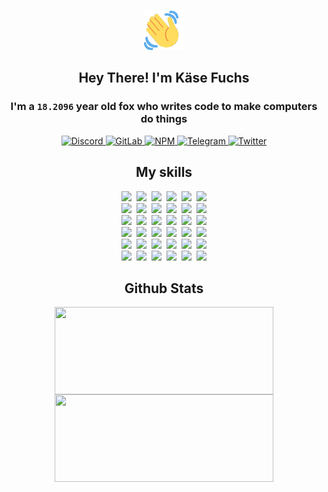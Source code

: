<div><p align=center><img src=./resources/images/wave.gif width=64px height=64px></p><h2 align=center>Hey There! I'm Käse Fuchs</h2><h3 align=center>I'm a <code>18.2096</code> year old fox who writes code to make computers do things</h3><p align=center><a href=https://discord.com/users/507526681125322772><img alt=Discord src="https://img.shields.io/badge/Discord-5865F2?logo=discord&logoColor=white&style=flat-square#4e80c6d7543b2e136372d30671a06875"> </a><a href=https://gitlab.com/kasefuchs><img alt=GitLab src="https://img.shields.io/badge/GitLab-330F63?logo=gitlab&logoColor=white&style=flat-square#4e80c6d7543b2e136372d30671a06875"> </a><a href=https://npmjs.com/~kasefuchs><img alt=NPM src="https://img.shields.io/badge/NPM-CB3837?logo=npm&logoColor=white&style=flat-square#4e80c6d7543b2e136372d30671a06875"> </a><a href=https://t.me/kasefuchs><img alt=Telegram src="https://img.shields.io/badge/Telegram-2CA5E0?logo=telegram&logoColor=white&style=flat-square#4e80c6d7543b2e136372d30671a06875"> </a><a href=https://twitter.com/kasefuchs><img alt=Twitter src="https://img.shields.io/badge/Twitter-1DA1F2?logo=twitter&logoColor=white&style=flat-square#4e80c6d7543b2e136372d30671a06875"></a></p><h2 align=center>My skills</h2><p align=center><a href=https://aws.amazon.com/ ><picture><source srcset="https://skillicons.dev/icons?i=aws&theme=dark#4e80c6d7543b2e136372d30671a06875" media="(prefers-color-scheme: dark)"><source srcset="https://skillicons.dev/icons?i=aws&theme=light#4e80c6d7543b2e136372d30671a06875" media="(prefers-color-scheme: light), (prefers-color-scheme: no-preference)"><img src="https://skillicons.dev/icons?i=aws&theme=light#4e80c6d7543b2e136372d30671a06875"></picture></a>&nbsp;&nbsp;<a href=https://en.wikipedia.org/wiki/Bash_(Unix_shell)><picture><source srcset="https://skillicons.dev/icons?i=bash&theme=dark#4e80c6d7543b2e136372d30671a06875" media="(prefers-color-scheme: dark)"><source srcset="https://skillicons.dev/icons?i=bash&theme=light#4e80c6d7543b2e136372d30671a06875" media="(prefers-color-scheme: light), (prefers-color-scheme: no-preference)"><img src="https://skillicons.dev/icons?i=bash&theme=light#4e80c6d7543b2e136372d30671a06875"></picture></a>&nbsp;&nbsp;<a href=https://discord.com/developers/docs><picture><source srcset="https://skillicons.dev/icons?i=bots&theme=dark#4e80c6d7543b2e136372d30671a06875" media="(prefers-color-scheme: dark)"><source srcset="https://skillicons.dev/icons?i=bots&theme=light#4e80c6d7543b2e136372d30671a06875" media="(prefers-color-scheme: light), (prefers-color-scheme: no-preference)"><img src="https://skillicons.dev/icons?i=bots&theme=light#4e80c6d7543b2e136372d30671a06875"></picture></a>&nbsp;&nbsp;<a href=https://www.cloudflare.com/ ><picture><source srcset="https://skillicons.dev/icons?i=cloudflare&theme=dark#4e80c6d7543b2e136372d30671a06875" media="(prefers-color-scheme: dark)"><source srcset="https://skillicons.dev/icons?i=cloudflare&theme=light#4e80c6d7543b2e136372d30671a06875" media="(prefers-color-scheme: light), (prefers-color-scheme: no-preference)"><img src="https://skillicons.dev/icons?i=cloudflare&theme=light#4e80c6d7543b2e136372d30671a06875"></picture></a>&nbsp;&nbsp;<a href=https://en.wikipedia.org/wiki/CSS><picture><source srcset="https://skillicons.dev/icons?i=css&theme=dark#4e80c6d7543b2e136372d30671a06875" media="(prefers-color-scheme: dark)"><source srcset="https://skillicons.dev/icons?i=css&theme=light#4e80c6d7543b2e136372d30671a06875" media="(prefers-color-scheme: light), (prefers-color-scheme: no-preference)"><img src="https://skillicons.dev/icons?i=css&theme=light#4e80c6d7543b2e136372d30671a06875"></picture></a>&nbsp;&nbsp;<a href=https://www.docker.com/ ><picture><source srcset="https://skillicons.dev/icons?i=docker&theme=dark#4e80c6d7543b2e136372d30671a06875" media="(prefers-color-scheme: dark)"><source srcset="https://skillicons.dev/icons?i=docker&theme=light#4e80c6d7543b2e136372d30671a06875" media="(prefers-color-scheme: light), (prefers-color-scheme: no-preference)"><img src="https://skillicons.dev/icons?i=docker&theme=light#4e80c6d7543b2e136372d30671a06875"></picture></a><br><a href=https://www.electronjs.org/ ><picture><source srcset="https://skillicons.dev/icons?i=electron&theme=dark#4e80c6d7543b2e136372d30671a06875" media="(prefers-color-scheme: dark)"><source srcset="https://skillicons.dev/icons?i=electron&theme=light#4e80c6d7543b2e136372d30671a06875" media="(prefers-color-scheme: light), (prefers-color-scheme: no-preference)"><img src="https://skillicons.dev/icons?i=electron&theme=light#4e80c6d7543b2e136372d30671a06875"></picture></a>&nbsp;&nbsp;<a href=https://expressjs.com/ ><picture><source srcset="https://skillicons.dev/icons?i=express&theme=dark#4e80c6d7543b2e136372d30671a06875" media="(prefers-color-scheme: dark)"><source srcset="https://skillicons.dev/icons?i=express&theme=light#4e80c6d7543b2e136372d30671a06875" media="(prefers-color-scheme: light), (prefers-color-scheme: no-preference)"><img src="https://skillicons.dev/icons?i=express&theme=light#4e80c6d7543b2e136372d30671a06875"></picture></a>&nbsp;&nbsp;<a href=https://www.figma.com/ ><picture><source srcset="https://skillicons.dev/icons?i=figma&theme=dark#4e80c6d7543b2e136372d30671a06875" media="(prefers-color-scheme: dark)"><source srcset="https://skillicons.dev/icons?i=figma&theme=light#4e80c6d7543b2e136372d30671a06875" media="(prefers-color-scheme: light), (prefers-color-scheme: no-preference)"><img src="https://skillicons.dev/icons?i=figma&theme=light#4e80c6d7543b2e136372d30671a06875"></picture></a>&nbsp;&nbsp;<a href=https://firebase.google.com/ ><picture><source srcset="https://skillicons.dev/icons?i=firebase&theme=dark#4e80c6d7543b2e136372d30671a06875" media="(prefers-color-scheme: dark)"><source srcset="https://skillicons.dev/icons?i=firebase&theme=light#4e80c6d7543b2e136372d30671a06875" media="(prefers-color-scheme: light), (prefers-color-scheme: no-preference)"><img src="https://skillicons.dev/icons?i=firebase&theme=light#4e80c6d7543b2e136372d30671a06875"></picture></a>&nbsp;&nbsp;<a href=https://flask.palletsprojects.com/ ><picture><source srcset="https://skillicons.dev/icons?i=flask&theme=dark#4e80c6d7543b2e136372d30671a06875" media="(prefers-color-scheme: dark)"><source srcset="https://skillicons.dev/icons?i=flask&theme=light#4e80c6d7543b2e136372d30671a06875" media="(prefers-color-scheme: light), (prefers-color-scheme: no-preference)"><img src="https://skillicons.dev/icons?i=flask&theme=light#4e80c6d7543b2e136372d30671a06875"></picture></a>&nbsp;&nbsp;<a href=https://cloud.google.com/ ><picture><source srcset="https://skillicons.dev/icons?i=gcp&theme=dark#4e80c6d7543b2e136372d30671a06875" media="(prefers-color-scheme: dark)"><source srcset="https://skillicons.dev/icons?i=gcp&theme=light#4e80c6d7543b2e136372d30671a06875" media="(prefers-color-scheme: light), (prefers-color-scheme: no-preference)"><img src="https://skillicons.dev/icons?i=gcp&theme=light#4e80c6d7543b2e136372d30671a06875"></picture></a><br><a href=https://git-scm.com/ ><picture><source srcset="https://skillicons.dev/icons?i=git&theme=dark#4e80c6d7543b2e136372d30671a06875" media="(prefers-color-scheme: dark)"><source srcset="https://skillicons.dev/icons?i=git&theme=light#4e80c6d7543b2e136372d30671a06875" media="(prefers-color-scheme: light), (prefers-color-scheme: no-preference)"><img src="https://skillicons.dev/icons?i=git&theme=light#4e80c6d7543b2e136372d30671a06875"></picture></a>&nbsp;&nbsp;<a href=https://github.com/ ><picture><source srcset="https://skillicons.dev/icons?i=github&theme=dark#4e80c6d7543b2e136372d30671a06875" media="(prefers-color-scheme: dark)"><source srcset="https://skillicons.dev/icons?i=github&theme=light#4e80c6d7543b2e136372d30671a06875" media="(prefers-color-scheme: light), (prefers-color-scheme: no-preference)"><img src="https://skillicons.dev/icons?i=github&theme=light#4e80c6d7543b2e136372d30671a06875"></picture></a>&nbsp;&nbsp;<a href=https://gitlab.com/ ><picture><source srcset="https://skillicons.dev/icons?i=gitlab&theme=dark#4e80c6d7543b2e136372d30671a06875" media="(prefers-color-scheme: dark)"><source srcset="https://skillicons.dev/icons?i=gitlab&theme=light#4e80c6d7543b2e136372d30671a06875" media="(prefers-color-scheme: light), (prefers-color-scheme: no-preference)"><img src="https://skillicons.dev/icons?i=gitlab&theme=light#4e80c6d7543b2e136372d30671a06875"></picture></a>&nbsp;&nbsp;<a href=https://www.heroku.com/ ><picture><source srcset="https://skillicons.dev/icons?i=heroku&theme=dark#4e80c6d7543b2e136372d30671a06875" media="(prefers-color-scheme: dark)"><source srcset="https://skillicons.dev/icons?i=heroku&theme=light#4e80c6d7543b2e136372d30671a06875" media="(prefers-color-scheme: light), (prefers-color-scheme: no-preference)"><img src="https://skillicons.dev/icons?i=heroku&theme=light#4e80c6d7543b2e136372d30671a06875"></picture></a>&nbsp;&nbsp;<a href=https://en.wikipedia.org/wiki/HTML><picture><source srcset="https://skillicons.dev/icons?i=html&theme=dark#4e80c6d7543b2e136372d30671a06875" media="(prefers-color-scheme: dark)"><source srcset="https://skillicons.dev/icons?i=html&theme=light#4e80c6d7543b2e136372d30671a06875" media="(prefers-color-scheme: light), (prefers-color-scheme: no-preference)"><img src="https://skillicons.dev/icons?i=html&theme=light#4e80c6d7543b2e136372d30671a06875"></picture></a>&nbsp;&nbsp;<a href=https://en.wikipedia.org/wiki/JavaScript><picture><source srcset="https://skillicons.dev/icons?i=js&theme=dark#4e80c6d7543b2e136372d30671a06875" media="(prefers-color-scheme: dark)"><source srcset="https://skillicons.dev/icons?i=js&theme=light#4e80c6d7543b2e136372d30671a06875" media="(prefers-color-scheme: light), (prefers-color-scheme: no-preference)"><img src="https://skillicons.dev/icons?i=js&theme=light#4e80c6d7543b2e136372d30671a06875"></picture></a><br><a href=https://en.wikipedia.org/wiki/Linux><picture><source srcset="https://skillicons.dev/icons?i=linux&theme=dark#4e80c6d7543b2e136372d30671a06875" media="(prefers-color-scheme: dark)"><source srcset="https://skillicons.dev/icons?i=linux&theme=light#4e80c6d7543b2e136372d30671a06875" media="(prefers-color-scheme: light), (prefers-color-scheme: no-preference)"><img src="https://skillicons.dev/icons?i=linux&theme=light#4e80c6d7543b2e136372d30671a06875"></picture></a>&nbsp;&nbsp;<a href=https://mui.com/ ><picture><source srcset="https://skillicons.dev/icons?i=materialui&theme=dark#4e80c6d7543b2e136372d30671a06875" media="(prefers-color-scheme: dark)"><source srcset="https://skillicons.dev/icons?i=materialui&theme=light#4e80c6d7543b2e136372d30671a06875" media="(prefers-color-scheme: light), (prefers-color-scheme: no-preference)"><img src="https://skillicons.dev/icons?i=materialui&theme=light#4e80c6d7543b2e136372d30671a06875"></picture></a>&nbsp;&nbsp;<a href=https://en.wikipedia.org/wiki/Markdown><picture><source srcset="https://skillicons.dev/icons?i=md&theme=dark#4e80c6d7543b2e136372d30671a06875" media="(prefers-color-scheme: dark)"><source srcset="https://skillicons.dev/icons?i=md&theme=light#4e80c6d7543b2e136372d30671a06875" media="(prefers-color-scheme: light), (prefers-color-scheme: no-preference)"><img src="https://skillicons.dev/icons?i=md&theme=light#4e80c6d7543b2e136372d30671a06875"></picture></a>&nbsp;&nbsp;<a href=https://www.mongodb.com/ ><picture><source srcset="https://skillicons.dev/icons?i=mongodb&theme=dark#4e80c6d7543b2e136372d30671a06875" media="(prefers-color-scheme: dark)"><source srcset="https://skillicons.dev/icons?i=mongodb&theme=light#4e80c6d7543b2e136372d30671a06875" media="(prefers-color-scheme: light), (prefers-color-scheme: no-preference)"><img src="https://skillicons.dev/icons?i=mongodb&theme=light#4e80c6d7543b2e136372d30671a06875"></picture></a>&nbsp;&nbsp;<a href=https://www.mysql.com/ ><picture><source srcset="https://skillicons.dev/icons?i=mysql&theme=dark#4e80c6d7543b2e136372d30671a06875" media="(prefers-color-scheme: dark)"><source srcset="https://skillicons.dev/icons?i=mysql&theme=light#4e80c6d7543b2e136372d30671a06875" media="(prefers-color-scheme: light), (prefers-color-scheme: no-preference)"><img src="https://skillicons.dev/icons?i=mysql&theme=light#4e80c6d7543b2e136372d30671a06875"></picture></a>&nbsp;&nbsp;<a href=https://nextjs.org/ ><picture><source srcset="https://skillicons.dev/icons?i=nextjs&theme=dark#4e80c6d7543b2e136372d30671a06875" media="(prefers-color-scheme: dark)"><source srcset="https://skillicons.dev/icons?i=nextjs&theme=light#4e80c6d7543b2e136372d30671a06875" media="(prefers-color-scheme: light), (prefers-color-scheme: no-preference)"><img src="https://skillicons.dev/icons?i=nextjs&theme=light#4e80c6d7543b2e136372d30671a06875"></picture></a><br><a href=https://nodejs.org/en/ ><picture><source srcset="https://skillicons.dev/icons?i=nodejs&theme=dark#4e80c6d7543b2e136372d30671a06875" media="(prefers-color-scheme: dark)"><source srcset="https://skillicons.dev/icons?i=nodejs&theme=light#4e80c6d7543b2e136372d30671a06875" media="(prefers-color-scheme: light), (prefers-color-scheme: no-preference)"><img src="https://skillicons.dev/icons?i=nodejs&theme=light#4e80c6d7543b2e136372d30671a06875"></picture></a>&nbsp;&nbsp;<a href=https://www.postgresql.org/ ><picture><source srcset="https://skillicons.dev/icons?i=postgres&theme=dark#4e80c6d7543b2e136372d30671a06875" media="(prefers-color-scheme: dark)"><source srcset="https://skillicons.dev/icons?i=postgres&theme=light#4e80c6d7543b2e136372d30671a06875" media="(prefers-color-scheme: light), (prefers-color-scheme: no-preference)"><img src="https://skillicons.dev/icons?i=postgres&theme=light#4e80c6d7543b2e136372d30671a06875"></picture></a>&nbsp;&nbsp;<a href=https://learn.microsoft.com/en-us/powershell/ ><picture><source srcset="https://skillicons.dev/icons?i=powershell&theme=dark#4e80c6d7543b2e136372d30671a06875" media="(prefers-color-scheme: dark)"><source srcset="https://skillicons.dev/icons?i=powershell&theme=light#4e80c6d7543b2e136372d30671a06875" media="(prefers-color-scheme: light), (prefers-color-scheme: no-preference)"><img src="https://skillicons.dev/icons?i=powershell&theme=light#4e80c6d7543b2e136372d30671a06875"></picture></a>&nbsp;&nbsp;<a href=https://www.python.org/ ><picture><source srcset="https://skillicons.dev/icons?i=py&theme=dark#4e80c6d7543b2e136372d30671a06875" media="(prefers-color-scheme: dark)"><source srcset="https://skillicons.dev/icons?i=py&theme=light#4e80c6d7543b2e136372d30671a06875" media="(prefers-color-scheme: light), (prefers-color-scheme: no-preference)"><img src="https://skillicons.dev/icons?i=py&theme=light#4e80c6d7543b2e136372d30671a06875"></picture></a>&nbsp;&nbsp;<a href=https://www.raspberrypi.org/ ><picture><source srcset="https://skillicons.dev/icons?i=raspberrypi&theme=dark#4e80c6d7543b2e136372d30671a06875" media="(prefers-color-scheme: dark)"><source srcset="https://skillicons.dev/icons?i=raspberrypi&theme=light#4e80c6d7543b2e136372d30671a06875" media="(prefers-color-scheme: light), (prefers-color-scheme: no-preference)"><img src="https://skillicons.dev/icons?i=raspberrypi&theme=light#4e80c6d7543b2e136372d30671a06875"></picture></a>&nbsp;&nbsp;<a href=https://reactjs.org/ ><picture><source srcset="https://skillicons.dev/icons?i=react&theme=dark#4e80c6d7543b2e136372d30671a06875" media="(prefers-color-scheme: dark)"><source srcset="https://skillicons.dev/icons?i=react&theme=light#4e80c6d7543b2e136372d30671a06875" media="(prefers-color-scheme: light), (prefers-color-scheme: no-preference)"><img src="https://skillicons.dev/icons?i=react&theme=light#4e80c6d7543b2e136372d30671a06875"></picture></a><br><a href=https://redux.js.org/ ><picture><source srcset="https://skillicons.dev/icons?i=redux&theme=dark#4e80c6d7543b2e136372d30671a06875" media="(prefers-color-scheme: dark)"><source srcset="https://skillicons.dev/icons?i=redux&theme=light#4e80c6d7543b2e136372d30671a06875" media="(prefers-color-scheme: light), (prefers-color-scheme: no-preference)"><img src="https://skillicons.dev/icons?i=redux&theme=light#4e80c6d7543b2e136372d30671a06875"></picture></a>&nbsp;&nbsp;<a href=https://en.wikipedia.org/wiki/Regular_expression><picture><source srcset="https://skillicons.dev/icons?i=regex&theme=dark#4e80c6d7543b2e136372d30671a06875" media="(prefers-color-scheme: dark)"><source srcset="https://skillicons.dev/icons?i=regex&theme=light#4e80c6d7543b2e136372d30671a06875" media="(prefers-color-scheme: light), (prefers-color-scheme: no-preference)"><img src="https://skillicons.dev/icons?i=regex&theme=light#4e80c6d7543b2e136372d30671a06875"></picture></a>&nbsp;&nbsp;<a href=https://en.wikipedia.org/wiki/Sass_(stylesheet_language)><picture><source srcset="https://skillicons.dev/icons?i=sass&theme=dark#4e80c6d7543b2e136372d30671a06875" media="(prefers-color-scheme: dark)"><source srcset="https://skillicons.dev/icons?i=sass&theme=light#4e80c6d7543b2e136372d30671a06875" media="(prefers-color-scheme: light), (prefers-color-scheme: no-preference)"><img src="https://skillicons.dev/icons?i=sass&theme=light#4e80c6d7543b2e136372d30671a06875"></picture></a>&nbsp;&nbsp;<a href=https://www.typescriptlang.org/ ><picture><source srcset="https://skillicons.dev/icons?i=ts&theme=dark#4e80c6d7543b2e136372d30671a06875" media="(prefers-color-scheme: dark)"><source srcset="https://skillicons.dev/icons?i=ts&theme=light#4e80c6d7543b2e136372d30671a06875" media="(prefers-color-scheme: light), (prefers-color-scheme: no-preference)"><img src="https://skillicons.dev/icons?i=ts&theme=light#4e80c6d7543b2e136372d30671a06875"></picture></a>&nbsp;&nbsp;<a href=https://unity.com/ ><picture><source srcset="https://skillicons.dev/icons?i=unity&theme=dark#4e80c6d7543b2e136372d30671a06875" media="(prefers-color-scheme: dark)"><source srcset="https://skillicons.dev/icons?i=unity&theme=light#4e80c6d7543b2e136372d30671a06875" media="(prefers-color-scheme: light), (prefers-color-scheme: no-preference)"><img src="https://skillicons.dev/icons?i=unity&theme=light#4e80c6d7543b2e136372d30671a06875"></picture></a>&nbsp;&nbsp;<a href=https://workers.cloudflare.com/ ><picture><source srcset="https://skillicons.dev/icons?i=workers&theme=dark#4e80c6d7543b2e136372d30671a06875" media="(prefers-color-scheme: dark)"><source srcset="https://skillicons.dev/icons?i=workers&theme=light#4e80c6d7543b2e136372d30671a06875" media="(prefers-color-scheme: light), (prefers-color-scheme: no-preference)"><img src="https://skillicons.dev/icons?i=workers&theme=light#4e80c6d7543b2e136372d30671a06875"></picture></a><br></p><h2 align=center>Github Stats</h2><p align=center><picture><source srcset="https://github-readme-stats-kasefuchs.vercel.app/api/?count_private=true&hide_border=true&hide_rank=true&line_height=20&hide_title=true&username=Kasefuchs&theme=dark#4e80c6d7543b2e136372d30671a06875" media="(prefers-color-scheme: dark)"><source srcset="https://github-readme-stats-kasefuchs.vercel.app/api/?count_private=true&hide_border=true&hide_rank=true&line_height=20&hide_title=true&username=Kasefuchs&theme=light#4e80c6d7543b2e136372d30671a06875" media="(prefers-color-scheme: light), (prefers-color-scheme: no-preference)"><img align=middle width=350 height=140 src="https://github-readme-stats-kasefuchs.vercel.app/api/?count_private=true&hide_border=true&hide_rank=true&line_height=20&hide_title=true&username=Kasefuchs&theme=light#4e80c6d7543b2e136372d30671a06875"></picture><picture><source srcset="https://github-readme-stats-kasefuchs.vercel.app/api/top-langs/?count_private=true&hide_border=true&layout=compact&username=Kasefuchs&theme=dark#4e80c6d7543b2e136372d30671a06875" media="(prefers-color-scheme: dark)"><source srcset="https://github-readme-stats-kasefuchs.vercel.app/api/top-langs/?count_private=true&hide_border=true&layout=compact&username=Kasefuchs&theme=light#4e80c6d7543b2e136372d30671a06875" media="(prefers-color-scheme: light), (prefers-color-scheme: no-preference)"><img align=middle width=350 height=140 src="https://github-readme-stats-kasefuchs.vercel.app/api/top-langs/?count_private=true&hide_border=true&layout=compact&username=Kasefuchs&theme=light#4e80c6d7543b2e136372d30671a06875"></picture></p><img src="https://hit.yhype.me/github/profile?user_id=64592097#4e80c6d7543b2e136372d30671a06875" alt=""></div>